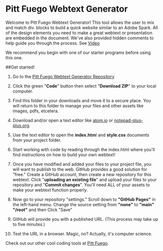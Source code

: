 # Pitt Fuego Webtext Generator

Welcome to Pitt Fuego Webtext Generator! This tool allows the user to mix and match div. blocks to build a quick website similar to an Adobe Spark. All of the design elements you need to make a great webtext or presentation are embedded in the document. We've also provided hidden comments to help guide you through the process. See [Video](https://www.youtube.com/watch?v=QzMJtLUncIg)

We recommend you begin with one of our starter programs before using this one. 
    
    
##Get started!


1. Go to the [Pitt Fuego Webtext Generator Repository](https://github.com/Pitt-Fuego/pitt-fuego-webtext-generator)

2. Click the green "**Code**" button then select "**Download ZIP**" to your local computer. 

3. Find this folder in your downloads and move it to a secure place. You will return to this folder to manage your files and other assets like images, pdfs, etcetera. 

4. Download and/or open a text editor like [atom.io](https://atom.io) or [notepad-plus-plus.org](notepad-plus-plus.org). 

5. Use the text editor to open the **index.htm**l and **style.css** documents from your project folder.  

6. Start working with code by reading through the index.html where you'll find instructions on how to build your own webtext! 

7. Once you have modified and added your files to your project file, you will want to publish to the web. GitHub provides a good solution for "free." Create a GitHub account, then create a new repository for this webtext. Click  "**uploading an existing file**" and upload your files to your repository and "**Commit changes**". You'll need ALL of your assets to make your webtext function properly. 

8. Now go to your repository "settings." Scroll down to **"GitHub Pages"** in the left-hand menu. Change the source setting from **"none"** to **"main" "/root"** and then Click "Save"

9. GitHub will provide you with a published URL. (This process may take up to five minutes.)

10. Test the URL in a browser. Magic, no? Actually, it's computer science.  


Check out our other cool coding tools at [Pitt Fuego](https://pitt-fuego.github.io/Pitt-Fuego-Coding-Tools/).



